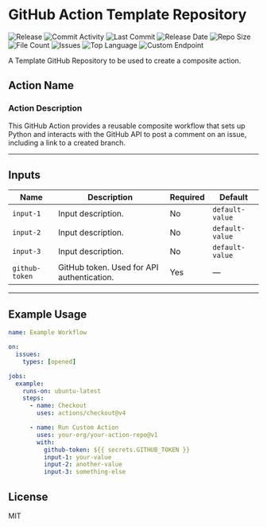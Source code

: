 # GitHub Action Template Repository

![Release](https://github.com/subhamay-bhattacharyya-gha/infracost-action/actions/workflows/release.yaml/badge.svg)&nbsp;![Commit Activity](https://img.shields.io/github/commit-activity/t/subhamay-bhattacharyya-gha/infracost-action)&nbsp;![Last Commit](https://img.shields.io/github/last-commit/subhamay-bhattacharyya-gha/infracost-action)&nbsp;![Release Date](https://img.shields.io/github/release-date/subhamay-bhattacharyya-gha/infracost-action)&nbsp;![Repo Size](https://img.shields.io/github/repo-size/subhamay-bhattacharyya-gha/infracost-action)&nbsp;![File Count](https://img.shields.io/github/directory-file-count/subhamay-bhattacharyya-gha/infracost-action)&nbsp;![Issues](https://img.shields.io/github/issues/subhamay-bhattacharyya-gha/infracost-action)&nbsp;![Top Language](https://img.shields.io/github/languages/top/subhamay-bhattacharyya-gha/infracost-action)&nbsp;![Custom Endpoint](https://img.shields.io/endpoint?url=https://gist.githubusercontent.com/bsubhamay/68d0048cc82fdd049535383c9b836ec7/raw/infracost-action.json?)

A Template GitHub Repository to be used to create a composite action.

## Action Name

### Action Description

This GitHub Action provides a reusable composite workflow that sets up Python and interacts with the GitHub API to post a comment on an issue, including a link to a created branch.

---

## Inputs

| Name           | Description         | Required | Default        |
|----------------|---------------------|----------|----------------|
| `input-1`      | Input description.  | No       | `default-value`|
| `input-2`      | Input description.  | No       | `default-value`|
| `input-3`      | Input description.  | No       | `default-value`|
| `github-token` | GitHub token. Used for API authentication. | Yes | — |

---

## Example Usage

```yaml
name: Example Workflow

on:
  issues:
    types: [opened]

jobs:
  example:
    runs-on: ubuntu-latest
    steps:
      - name: Checkout
        uses: actions/checkout@v4

      - name: Run Custom Action
        uses: your-org/your-action-repo@v1
        with:
          github-token: ${{ secrets.GITHUB_TOKEN }}
          input-1: your-value
          input-2: another-value
          input-3: something-else
```

## License

MIT
